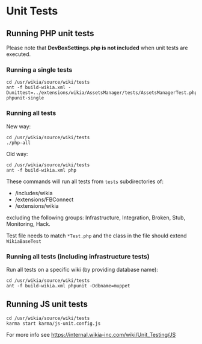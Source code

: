 # Unit Tests

## Running PHP unit tests

Please note that **DevBoxSettings.php is not included** when unit tests are executed.

### Running a single tests

```
cd /usr/wikia/source/wiki/tests
ant -f build-wikia.xml -Dunittest=../extensions/wikia/AssetsManager/tests/AssetsManagerTest.php phpunit-single
```

### Running all tests

New way:
```
cd /usr/wikia/source/wiki/tests
./php-all
```

Old way:
```
cd /usr/wikia/source/wiki/tests
ant -f build-wikia.xml php
```

These commands will run all tests from ``tests`` subdirectories of:

* /includes/wikia
* /extensions/FBConnect
* /extensions/wikia

excluding the following groups: Infrastructure, Integration, Broken, Stub, Monitoring, Hack.

Test file needs to match ``*Test.php`` and the class in the file should extend ``WikiaBaseTest``

### Running all tests (including infrastructure tests)

Run all tests on a specific wiki (by providing database name):
```
cd /usr/wikia/source/wiki/tests
ant -f build-wikia.xml phpunit -Ddbname=muppet
```

## Running JS unit tests

```
cd /usr/wikia/source/wiki/tests
karma start karma/js-unit.config.js
```

For more info see
https://internal.wikia-inc.com/wiki/Unit_Testing/JS





